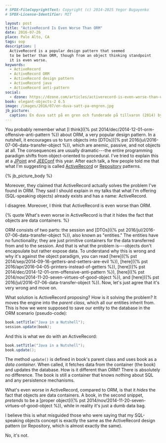 ```yaml
---
# SPDX-FileCopyrightText: Copyright (c) 2014-2025 Yegor Bugayenko
# SPDX-License-Identifier: MIT

layout: post
title: "ActiveRecord Is Even Worse Than ORM"
date: 2016-07-26
place: Palo Alto, CA
tags: oop
description: |
  ActiveRecord is a popular design pattern that seemed
  to be better than ORM, though from an object thinking standpoint
  it is even worse.
keywords:
  - ActiveRecord
  - ActiveRecord ORM
  - ActiveRecord design pattern
  - ActiveRecord java
  - ActiveRecord anti-pattern
social:
  - dzone: https://dzone.com/articles/activerecord-is-even-worse-than-orm
book: elegant-objects-2 6.5
image: /images/2016/07/en-duva-satt-pa-engren.jpg
jb_picture:
  caption: En duva satt på en gren och funderade på tillvaron (2014) by Roy Andersson
---
```


You probably remember what [I think]({% pst 2014/dec/2014-12-01-orm-offensive-anti-pattern %})
about ORM, a very popular design pattern. In a nutshell,
it encourages us to turn objects into
[DTOs]({% pst 2016/jul/2016-07-06-data-transfer-object %}), which are
anemic, passive, and not objects at all. The consequences are usually dramatic---the entire programming paradigm shifts from object-oriented to procedural.
I've tried to explain this at a [JPoint](https://www.youtube.com/watch?v=aER4uwyFbqQ) and
[JEEConf](https://www.youtube.com/watch?v=63tS3HNmhiE) this year. After
each talk, a few people told me that what I'm suggesting is called
[ActiveRecord](https://en.wikipedia.org/wiki/Active_record_pattern) or
[Repository](https://msdn.microsoft.com/en-us/library/ff649690.aspx) patterns.

<!--more-->

{% jb_picture_body %}

Moreover, they claimed that ActiveRecord actually solves the problem
I've found in ORM. They said I should explain in my talks that
what I'm offering (SQL-speaking objects) already exists and has a name:
ActiveRecord.

I disagree. Moreover, I think that ActiveRecord is even worse than ORM.

{% quote What's even worse in ActiveRecord is that it hides the fact that objects are data containers. %}

ORM consists of two parts: the session and
[DTOs]({% pst 2016/jul/2016-07-06-data-transfer-object %}), also known as "entities."
The entities have no functionality; they are just primitive containers for the
data transferred from and to the session. And that is what the problem is---objects don't encapsulate but rather expose data. To understand why this is wrong and why it's
against the object paradigm, you can read
[here]({% pst 2014/sep/2014-09-16-getters-and-setters-are-evil %}),
[here]({% pst 2016/apr/2016-04-05-printers-instead-of-getters %}),
[here]({% pst 2014/dec/2014-12-01-orm-offensive-anti-pattern %}),
[here]({% pst 2014/nov/2014-11-20-seven-virtues-of-good-object %}), and
[here]({% pst 2016/jul/2016-07-06-data-transfer-object %}).
Now, let's just agree that it's very wrong and move on.

What solution is ActiveRecord proposing? How is it solving the problem?
It moves the engine into the _parent class_, which all our entities inherit from.
This is how we were supposed to save our entity to the database in the ORM
scenario (pseudo-code):

```java
book.setTitle("Java in a Nutshell");
session.update(book);
```

And this is what we do with an ActiveRecord:

```java
book.setTitle("Java in a Nutshell");
book.update();
```

The method `update()` is defined in book's parent class and uses
book as a _data container_. When called, it fetches data
from the container (the book) and updates the database. How is it
different than ORM? There is absolutely no difference. The book
is still a container that knows nothing about SQL and any persistence
mechanisms.

What's even worse in ActiveRecord, compared to ORM, is that it _hides_
the fact that objects are data containers. A book, in the second snippet,
_pretends_ to be a [proper object]({% pst 2014/nov/2014-11-20-seven-virtues-of-good-object %}),
while in reality it's just a dumb data bag.

I believe this is what misguided those who were saying
that my SQL-speaking objects concept is exactly the same as the ActiveRecord
design pattern (or Repository, which is almost exactly the same).

No, it's not.
